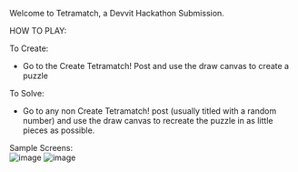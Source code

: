
Welcome to Tetramatch, a Devvit Hackathon Submission. 


HOW TO PLAY:

To Create:
- Go to the Create Tetramatch! Post and use the draw canvas to create a puzzle

To Solve: 
- Go to any non Create Tetramatch! post (usually titled with a random number) and use the draw canvas to recreate the puzzle in as little pieces as possible. 

Sample Screens: 
<br />
![image](https://github.com/user-attachments/assets/cadb7207-9396-4a12-b95d-a53aa2d167d0)
![image](https://github.com/user-attachments/assets/ecd25b1d-41a2-452a-985d-b10e7588bfd7)
